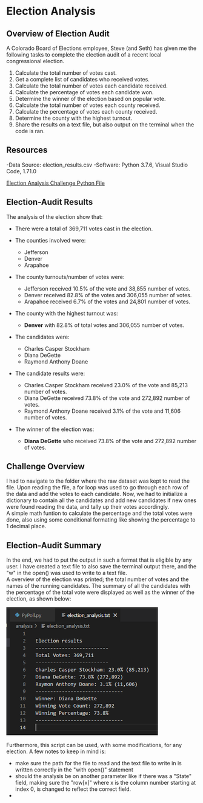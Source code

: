 # Election Analysis

## Overview of Election Audit
A Colorado Board of Elections employee, Steve (and Seth) has given me the following tasks to complete the election audit of a recent local congressional election.

1. Calculate the total number of votes cast.
2. Get a complete list of candidates who received votes.
3. Calculate the total number of votes each candidate received.
4. Calculate the percentage of votes each candidate won.
5. Determine the winner of the election based on popular vote.
6. Calculate the total number of votes each county received.
7. Calculate the percentage of votes each county received.
8. Determine the county with the highest turnout.
9. Share the results on a text file, but also output on the terminal when the code is ran.

## Resources
-Data Source: election_results.csv
-Software: Python 3.7.6, Visual Studio Code, 1.71.0

[Election Analysis Challenge Python File](https://github.com/EnderFreak/Election_Analysis/blob/main/PyPoll_Challenge.py)

## Election-Audit Results
The analysis of the election show that:
- There were a total of 369,711 votes cast in the election.

- The counties involved were:
  - Jefferson
  - Denver
  - Arapahoe
- The county turnouts/number of votes were:
  - Jefferson received 10.5% of the vote and 38,855 number of votes.
  - Denver received 82.8% of the votes and 306,055 number of votes.
  - Arapahoe received 6.7% of the votes and 24,801 number of votes.
- The county with the highest turnout was:
  - **Denver** with 82.8% of total votes and 306,055 number of votes.  

- The candidates were:
  - Charles Casper Stockham
  - Diana DeGette
  - Raymond Anthony Doane
- The candidate results were:
  - Charles Casper Stockham received 23.0% of the vote and 85,213 number of votes.
  - Diana DeGette received 73.8% of the vote and 272,892 number of votes.
  - Raymond Anthony Doane received 3.1% of the vote and 11,606 number of votes.
- The winner of the election was:  
  - **Diana DeGette** who received 73.8% of the vote and 272,892 number of votes.  
  
## Challenge Overview
I had to navigate to the folder where the raw dataset was kept to read the file. Upon reading the file, a for loop was used to go through each row of the data and add the votes to each candidate. Now, we had to initialize a dictionary to contain all the candidates and add new candidates if new ones were found reading the data, and tally up their votes accordingly.  
A simple math funtion to calculate the percentage and the total votes were done, also using some conditional formating like showing the percentage to 1 decimal place.  

## Election-Audit Summary
In the end, we had to put the output in such a format that is eligible by any user. I have created a text file to also save the terminal output there, and the "w" in the open() was used to write to a text file.  
A overview of the election was printed; the total number of votes and the names of the running candidates. The summary of all the candidates with the percentage of the total vote were displayed as well as the winner of the election, as shown below:

![Election Summary](Resources/Election-analysis-text-output.PNG)

Furthermore, this script can be used, with some modifications, for any election. A few notes to keep in mind is:
- make sure the path for the file to read and the text file to write in is written correctly in the "with open()" statement
- should the analysis be on another parameter like if there was a "State" field, making sure the "row[x]" where x is the column number starting at index 0, is changed to reflect the correct field.
- 
